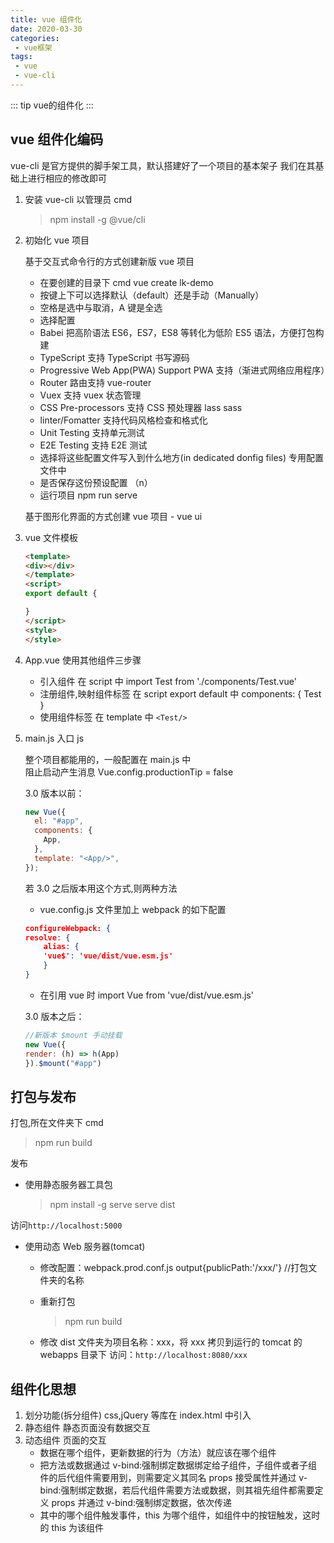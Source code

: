 ```yaml
---
title: vue 组件化
date: 2020-03-30
categories:
 - vue框架
tags:
 - vue
 - vue-cli
---
```


::: tip
vue的组件化
:::

<!-- more -->

## vue 组件化编码

vue-cli 是官方提供的脚手架工具，默认搭建好了一个项目的基本架子
我们在其基础上进行相应的修改即可

1. 安装 vue-cli 以管理员 cmd
    > npm install -g @vue/cli
2. 初始化 vue 项目

    基于交互式命令行的方式创建新版 vue 项目
    - 在要创建的目录下 cmd vue create lk-demo
    - 按键上下可以选择默认（default）还是手动（Manually）
    - 空格是选中与取消，A 键是全选
    - 选择配置
    - Babei 把高阶语法 ES6，ES7，ES8 等转化为低阶 ES5 语法，方便打包构建
    - TypeScript 支持 TypeScript 书写源码
    - Progressive Web App(PWA) Support PWA 支持（渐进式网络应用程序）
    - Router 路由支持 vue-router
    - Vuex 支持 vuex 状态管理
    - CSS Pre-processors 支持 CSS 预处理器 lass sass
    - linter/Fomatter 支持代码风格检查和格式化
    - Unit Testing 支持单元测试
    - E2E Testing 支持 E2E 测试
    - 选择将这些配置文件写入到什么地方(in dedicated donfig files)
    专用配置文件中
    - 是否保存这份预设配置 （n）
    - 运行项目 npm run serve

    基于图形化界面的方式创建 vue 项目 - vue ui

3. vue 文件模板

    ```html
    <template>
    <div></div>
    </template>
    <script>
    export default {

    }
    </script>
    <style>
    </style>
    ```

4. App.vue 使用其他组件三步骤

    - 引入组件 在 script 中 import Test from './components/Test.vue'
    - 注册组件,映射组件标签 在 script export default 中 components: { Test }
    - 使用组件标签 在 template 中 `<Test/>`

5. main.js 入口 js

    整个项目都能用的，一般配置在 main.js 中  
    阻止启动产生消息 Vue.config.productionTip = false  

    3.0 版本以前：

    ```js
    new Vue({
      el: "#app",
      components: {
        App,
      },
      template: "<App/>",
    });
    ```

    若 3.0 之后版本用这个方式,则两种方法

    - vue.config.js 文件里加上 webpack 的如下配置

    ```json
    configureWebpack: {
    resolve: {
        alias: {
        'vue$': 'vue/dist/vue.esm.js'
        }
    }
    ```

    - 在引用 vue 时 import Vue from 'vue/dist/vue.esm.js'

    3.0 版本之后：

    ```js
    //新版本 $mount 手动挂载
    new Vue({
    render: (h) => h(App)
    }).$mount("#app")
    ```

## 打包与发布

打包,所在文件夹下 cmd

> npm run build

发布

- 使用静态服务器工具包
  > npm install -g serve
  > serve dist

访问`http://localhost:5000`

- 使用动态 Web 服务器(tomcat)

  - 修改配置：webpack.prod.conf.js
    output{publicPath:'/xxx/'} //打包文件夹的名称
  - 重新打包

    > npm run build

  - 修改 dist 文件夹为项目名称：xxx，将 xxx 拷贝到运行的 tomcat 的 webapps 目录下
    访问：`http://localhost:8080/xxx`

## 组件化思想

1. 划分功能(拆分组件)
   css,jQuery 等库在 index.html 中引入
2. 静态组件
   静态页面没有数据交互
3. 动态组件
   页面的交互
    - 数据在哪个组件，更新数据的行为（方法）就应该在哪个组件
    - 把方法或数据通过 v-bind:强制绑定数据绑定给子组件，子组件或者子组件的后代组件需要用到，则需要定义其同名 props 接受属性并通过 v-bind:强制绑定数据，若后代组件需要方法或数据，则其祖先组件都需要定义 props 并通过 v-bind:强制绑定数据，依次传递
    - 其中的哪个组件触发事件，this 为哪个组件，如组件中的按钮触发，这时的 this 为该组件
